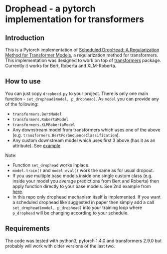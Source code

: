 # Drophead - a pytorch implementation for transformers

## Introduction
This is a Pytorch implementation of [Scheduled DropHead: A Regularization Method for Transformer Models](https://arxiv.org/pdf/2004.13342.pdf), a regularization method for transformers. This implementation was designed to work on top of [transformers](https://github.com/huggingface/transformers) package. Currently it works for Bert, Roberta and XLM-Roberta.

## How to use
You can just copy `drophead.py` to your project.
There is only one main function - `set_drophead(model, p_drophead)`. As `model` you can provide any of the following:
* `transformers.BertModel`
* `transformers.RobertaModel`
* `transformers.XLMRobertaModel`
* Any downstream model from transformers which uses one of the above (e.g. `transformers.BertForSequenceClassification`).
* Any custom downstream model which uses first 3 above (has it as an attribute). See [example](https://github.com/kirill-kravtsov/drophead-pytorch/blob/master/example.ipynb).

Note:
* Function `set_drophead` works inplace.
* `model.train()` and `model.eval()` work the same as for usual dropout.
* If you use multiple base models inside one single custom class (e.g. inside your model you average predictions from Bert and Roberta) then apply function directly to your base models. See 2nd example from [here](https://github.com/kirill-kravtsov/drophead-pytorch/blob/master/example.ipynb).
* In this repo only drophead mechanism itself is implemented. If you want a scheduled drophead like suggested in paper then simply add a call `set_drophead(model, p_drophead)` into your training loop where `p_drophead` will be changing according to your schedule.

## Requirements
The code was tested with python3, pytorch 1.4.0 and transformers 2.9.0 but probably will work with older versions of the last two.
